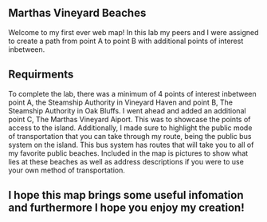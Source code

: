 ## Marthas Vineyard Beaches 
Welcome to my first ever web map! 
In this lab my peers and I were assigned to create a path from point A to point B with additional points of interest inbetween.

## Requirments 
To complete the lab, there was a minimum of 4 points of interest inbetween point A, the Steamship Authority in Vineyard Haven and point B, The Steamship Authority in Oak Bluffs.
I went ahead and added an additional point C, The Marthas Vineyard Aiport.
This was to showcase the points of access to the island.
Additionally, I made sure to highlight the public mode of transportation that you can take through my route, being the public bus system on the island. This bus system has routes that will take you to all of my favorite public beaches. 
Included in the map is pictures to show what lies at these beaches as well as address descriptions if you were to use your own method of transportation. 

## I hope this map brings some useful infomation and furthermore I hope you enjoy my creation!
